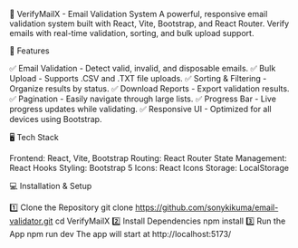 📧 VerifyMailX - Email Validation System
A powerful, responsive email validation system built with React, Vite, Bootstrap, and React Router. Verify emails with real-time validation, sorting, and bulk upload support.

🚀 Features

✅ Email Validation - Detect valid, invalid, and disposable emails.
✅ Bulk Upload - Supports .CSV and .TXT file uploads.
✅ Sorting & Filtering - Organize results by status.
✅ Download Reports - Export validation results.
✅ Pagination - Easily navigate through large lists.
✅ Progress Bar - Live progress updates while validating.
✅ Responsive UI - Optimized for all devices using Bootstrap.

🖥️ Tech Stack

Frontend: React, Vite, Bootstrap
Routing: React Router
State Management: React Hooks
Styling: Bootstrap 5
Icons: React Icons
Storage: LocalStorage


💻 Installation & Setup

1️⃣ Clone the Repository
git clone https://github.com/sonykikuma/email-validator.git
cd VerifyMailX
2️⃣ Install Dependencies
npm install
3️⃣ Run the App
npm run dev
The app will start at http://localhost:5173/
